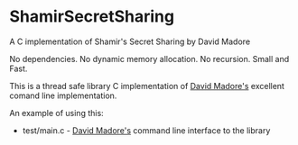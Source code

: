 # ShamirSecretSharing
A C implementation of Shamir's Secret Sharing by David Madore

No dependencies. No dynamic memory allocation. No recursion. Small and Fast.

This is a thread safe library C implementation of [David Madore's](http://www.madore.org/~david/) excellent comand line implementation.

An example of using this:

* test/main.c - [David Madore's](http://www.madore.org/~david/) command line interface to the library
